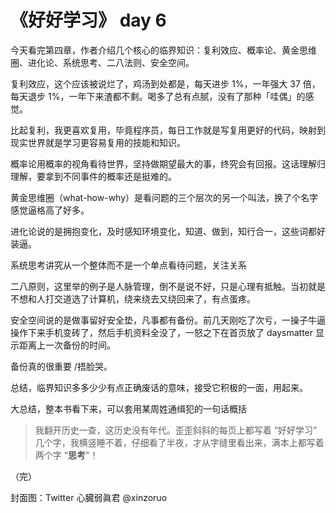 # 《好好学习》 day 6

今天看完第四章，作者介绍几个核心的临界知识：复利效应、概率论、黄金思维圈、进化论、系统思考、二八法则、安全空间。

复利效应，这个应该被说烂了，鸡汤到处都是，每天进步 1%，一年强大 37 倍，每天退步 1%，一年下来渣都不剩。喝多了总有点腻，没有了那种「哇偶」的感觉。

比起复利，我更喜欢复用，毕竟程序员，每日工作就是写复用更好的代码，映射到现实世界就是学习更容易复用的技能和知识。

概率论用概率的视角看待世界，坚持做期望最大的事，终究会有回报。这话理解归理解，要拿到不同事件的概率还是挺难的。

黄金思维圈（what-how-why）是看问题的三个层次的另一个叫法，换了个名字感觉逼格高了好多。

进化论说的是拥抱变化，及时感知环境变化，知道、做到，知行合一，这些词都好装逼。

系统思考讲究从一个整体而不是一个单点看待问题，关注关系

二八原则，这里举的例子是人脉管理，倒不是说不好，只是心理有抵触。当初就是不想和人打交道选了计算机，绕来绕去又绕回来了，有点蛋疼。

安全空间说的是做事留好安全垫，凡事都有备份。前几天刚吃了次亏，一操子牛逼操作下来手机变砖了，然后手机资料全没了，一怒之下在首页放了 daysmatter 显示距离上一次备份的时间。

备份真的很重要 /捂脸哭。

总结，临界知识多多少少有点正确废话的意味，接受它积极的一面，用起来。

大总结，整本书看下来，可以套用某周姓通缉犯的一句话概括

> 我翻开历史一查，这历史没有年代。歪歪斜斜的每页上都写着 “好好学习” 几个字，我横竖睡不着，仔细看了半夜，才从字缝里看出来，满本上都写着两个字 “**思考**"！

（完）

封面图：Twitter 心臓弱眞君 @xinzoruo